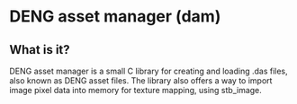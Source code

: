 # DENG asset manager (dam)

## What is it?

DENG asset manager is a small C library for creating and loading .das files, also known as DENG asset files. The library also offers
a way to import image pixel data into memory for texture mapping, using stb\_image.

